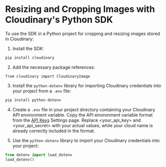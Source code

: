 # Resizing and Cropping Images with Cloudinary's Python SDK
To use the SDK in a Python project for cropping and resizing images stored in Cloudinary:

1. Install the SDK:

```python
pip install cloudinary
```


2. Add the necessary package references:

```
from cloudinary import CloudinaryImage
```


3. Install the `python-dotenv` library for importing Cloudinary credentials into your project from a `.env` file:

```python
pip install python-dotenv
```

4. Create a `.env` file in your project directory containing your Cloudinary API environment variable. Copy the API environment variable format from the [API Keys](https://console.cloudinary.com/settings/api-keys) Settings page. Replace <your_api_key> and <your_api_secret> with your actual values, while your cloud name is already correctly included in the format.

5. Use the `python-dotenv` library to import your Cloudinary credentials into your project:

```python
from dotenv import load_dotenv
load_dotenv()
```


